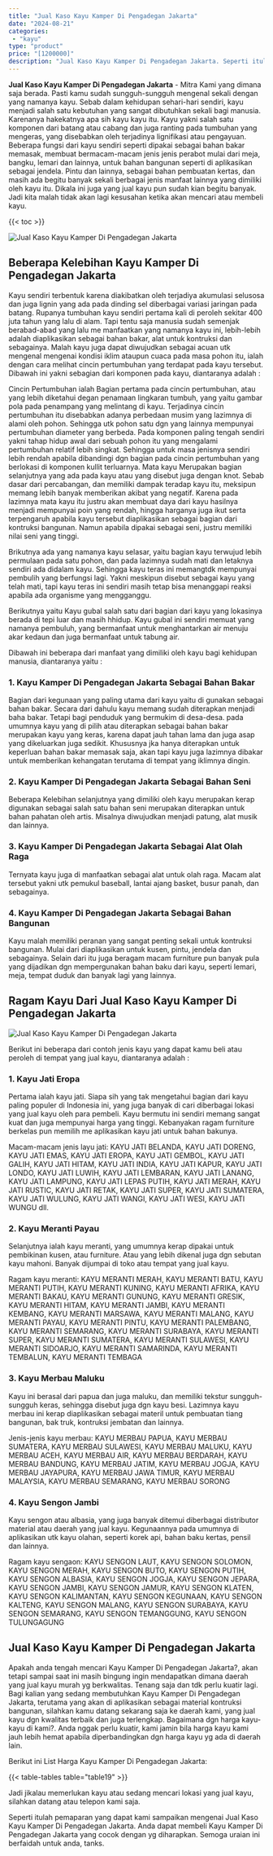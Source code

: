 ```yaml
---
title: "Jual Kaso Kayu Kamper Di Pengadegan Jakarta"
date: "2024-08-21"
categories:
 - "kayu"
type: "product"
price: "[1200000]"
description: "Jual Kaso Kayu Kamper Di Pengadegan Jakarta. Seperti itulah pemaparan yang dapat kami sampaikan mengenai Jual Kaso Kayu Kamper Di Pengadegan Jakarta. Anda da..."
---
```


**Jual Kaso Kayu Kamper Di Pengadegan Jakarta** - Mitra Kami yang dimana saja berada. Pasti kamu sudah sungguh-sungguh mengenal sekali dengan yang namanya kayu. Sebab dalam kehidupan sehari-hari sendiri, kayu menjadi salah satu kebutuhan yang sangat dibutuhkan sekali bagi manusia. Karenanya hakekatnya apa sih kayu kayu itu. Kayu yakni salah satu komponen dari batang atau cabang dan juga ranting pada tumbuhan yang mengeras, yang disebabkan oleh terjadinya lignifikasi atau pengayuan. Beberapa fungsi dari kayu sendiri seperti dipakai sebagai bahan bakar memasak, membuat bermacam-macam jenis jenis perabot mulai dari meja, bangku, lemari dan lainnya, untuk bahan bangunan seperti di aplikasikan sebagai jendela. Pintu dan lainnya, sebagai bahan pembuatan kertas, dan masih ada begitu banyak sekali berbagai jenis manfaat lainnya yang dimiliki oleh kayu itu. Dikala ini juga yang jual kayu pun sudah kian begitu banyak. Jadi kita malah tidak akan lagi kesusahan ketika akan mencari atau membeli kayu.

{{< toc >}}

![Jual Kaso Kayu Kamper Di Pengadegan Jakarta](/images/kayu/kayu17.jpg)

## Beberapa Kelebihan Kayu Kamper Di Pengadegan Jakarta

Kayu sendiri terbentuk karena diakibatkan oleh terjadiya akumulasi selusosa dan juga lignin yang ada pada dinding sel diberbagai variasi jaringan pada batang. Rupanya tumbuhan kayu sendiri pertama kali di peroleh sekitar 400 juta tahun yang lalu di alam. Tapi tentu saja manusia sudah semenjak berabad-abad yang lalu me manfaatkan yang namanya kayu ini, lebih-lebih adalah diaplikasikan sebagai bahan bakar, alat untuk kontruksi dan sebagainya. Malah kayu juga dapat diwujudkan sebagai acuan utk mengenal mengenai kondisi iklim ataupun cuaca pada masa pohon itu, ialah dengan cara melihat cincin pertumbuhan yang terdapat pada kayu tersebut. Dibawah ini yakni sebagian dari komponen pada kayu, diantaranya adalah :

Cincin Pertumbuhan ialah Bagian pertama pada cincin pertumbuhan, atau yang lebih diketahui degan penamaan lingkaran tumbuh, yang yaitu gambar pola pada penampang yang melintang di kayu. Terjadinya cincin pertumbuhan itu disebabkan adanya perbedaan musim yang lazimnya di alami oleh pohon. Sehingga utk pohon satu dgn yang lainnya mempunyai pertumbuhan diameter yang berbeda. Pada komponen paling tengah sendiri yakni tahap hidup awal dari sebuah pohon itu yang mengalami pertumbuhan relatif lebih singkat. Sehingga untuk masa jenisnya sendiri lebih rendah apabila dibandingi dgn bagian pada cincin pertumbuhan yang berlokasi di komponen kullit terluarnya. Mata kayu Merupakan bagian selanjutnya yang ada pada kayu atau yang disebut juga dengan knot. Sebab dasar dari percabangan, dan memiliki dampak teradap kayu itu, meksipun memang lebih banyak memberikan akibat yang negatif. Karena pada lazimnya mata kayu itu justru akan membuat daya dari kayu hasilnya menjadi mempunyai poin yang rendah, hingga harganya juga ikut serta terpengaruh apabila kayu tersebut diaplikasikan sebagai bagian dari kontruksi bangunan. Namun apabila dipakai sebagai seni, justru memiliki nilai seni yang tinggi.

Brikutnya ada yang namanya kayu selasar, yaitu bagian kayu terwujud lebih permulaan pada satu pohon, dan pada lazimnya sudah mati dan letaknya sendiri ada didalam kayu. Sehingga kayu teras ini memangtdk mempunyai pembulih yang berfungsi lagi. Yakni meskipun disebut sebagai kayu yang telah mati, tapi kayu teras ini sendiri masih tetap bisa menanggapi reaksi apabila ada organisme yang mengganggu.

Berikutnya yaitu Kayu gubal salah satu dari bagian dari kayu yang lokasinya berada di tepi luar dan masih hhidup. Kayu gubal ini sendiri memuat yang namanya pembuluh, yang bermanfaat untuk menghantarkan air menuju akar kedaun dan juga bermanfaat untuk tabung air.

Dibawah ini beberapa dari manfaat yang dimiliki oleh kayu bagi kehidupan manusia, diantaranya yaitu :

### 1\. Kayu Kamper Di Pengadegan Jakarta Sebagai Bahan Bakar

Bagian dari kegunaan yang paling utama dari kayu yaitu di gunakan sebagai bahan bakar. Secara dari dahulu kayu memang sudah diterapkan menjadi baha bakar. Tetapi bagi penduduk yang bermukim di desa-desa. pada umumnya kayu yang di pilih atau diterapkan sebagai bahan bakar merupakan kayu yang keras, karena dapat jauh tahan lama dan juga asap yang dikeluarkan juga sedikit. Khususnya jka hanya diterapkan untuk keperluan bahan bakar memasak saja, akan tapi kayu juga lazimnya dibakar untuk memberikan kehangatan terutama di tempat yang iklimnya dingin.

### 2\. Kayu Kamper Di Pengadegan Jakarta Sebagai Bahan Seni

Beberapa Kelebihan selanjutnya yang dimiliki oleh kayu merupakan kerap digunakan sebagai salah satu bahan seni merupakan diterapkan untuk bahan pahatan oleh artis. Misalnya diwujudkan menjadi patung, alat musik dan lainnya.

### 3\. Kayu Kamper Di Pengadegan Jakarta Sebagai Alat Olah Raga

Ternyata kayu juga di manfaatkan sebagai alat untuk olah raga. Macam alat tersebut yakni utk pemukul baseball, lantai ajang basket, busur panah, dan sebagainya.

### 4\. Kayu Kamper Di Pengadegan Jakarta Sebagai Bahan Bangunan

Kayu malah memiliki peranan yang sangat penting sekali untuk kontruksi bangunan. Mulai dari diaplikasikan untuk kusen, pintu, jendela dan sebagainya. Selain dari itu juga beragam macam furniture pun banyak pula yang dijadikan dgn mempergunakan bahan baku dari kayu, seperti lemari, meja, tempat duduk dan banyak lagi yang lainnya.

## Ragam Kayu Dari Jual Kaso Kayu Kamper Di Pengadegan Jakarta

![Jual Kaso Kayu Kamper Di Pengadegan Jakarta](/images/kayu/kayu8.jpg)

Berikut ini beberapa dari contoh jenis kayu yang dapat kamu beli atau peroleh di tempat yang jual kayu, diantaranya adalah :

### 1\. Kayu Jati Eropa

Pertama ialah kayu jati. Siapa sih yang tak mengetahui bagian dari kayu paling populer di Indonesia ini, yang juga banyak di cari diberbagai lokasi yang jual kayu oleh para pembeli. Kayu bermutu ini sendiri memang sangat kuat dan juga mempunyai harga yang tinggi. Kebanyakan ragam furniture berkelas pun memilih me aplikasikan kayu jati untuk bahan bakunya.

Macam-macam jenis layu jati: KAYU JATI BELANDA, KAYU JATI DORENG, KAYU JATI EMAS, KAYU JATI EROPA, KAYU JATI GEMBOL, KAYU JATI GALIH, KAYU JATI HITAM, KAYU JATI INDIA, KAYU JATI KAPUR, KAYU JATI LONDO, KAYU JATI LUWIH, KAYU JATI LEMBARAN, KAYU JATI LANANG, KAYU JATI LAMPUNG, KAYU JATI LEPAS PUTIH, KAYU JATI MERAH, KAYU JATI RUSTIC, KAYU JATI RETAK, KAYU JATI SUPER, KAYU JATI SUMATERA, KAYU JATI WULUNG, KAYU JATI WANGI, KAYU JATI WESI, KAYU JATI WUNGU dll.

### 2\. Kayu Meranti Payau

Selanjutnya ialah kayu meranti, yang umumnya kerap dipakai untuk pembikinan kusen, atau furniture. Atau yang lebih dikenal juga dgn sebutan kayu mahoni. Banyak dijumpai di toko atau tempat yang jual kayu.

Ragam kayu meranti: KAYU MERANTI MERAH, KAYU MERANTI BATU, KAYU MERANTI PUTIH, KAYU MERANTI KUNING, KAYU MERANTI AFRIKA, KAYU MERANTI BAKAU, KAYU MERANTI GUNUNG, KAYU MERANTI GRESIK, KAYU MERANTI HITAM, KAYU MERANTI JAMBI, KAYU MERANTI KEMBANG, KAYU MERANTI MARSAWA, KAYU MERANTI MALANG, KAYU MERANTI PAYAU, KAYU MERANTI PINTU, KAYU MERANTI PALEMBANG, KAYU MERANTI SEMARANG, KAYU MERANTI SURABAYA, KAYU MERANTI SUPER, KAYU MERANTI SUMATERA, KAYU MERANTI SULAWESI, KAYU MERANTI SIDOARJO, KAYU MERANTI SAMARINDA, KAYU MERANTI TEMBALUN, KAYU MERANTI TEMBAGA

### 3\. Kayu Merbau Maluku

Kayu ini berasal dari papua dan juga maluku, dan memiliki tekstur sungguh-sungguh keras, sehingga disebut juga dgn kayu besi. Lazimnya kayu merbau ini kerap diaplikasikan sebagai materil untuk pembuatan tiang bangunan, bak truk, kontruksi jembatan dan lainnya.

Jenis-jenis kayu merbau: KAYU MERBAU PAPUA, KAYU MERBAU SUMATERA, KAYU MERBAU SULAWESI, KAYU MERBAU MALUKU, KAYU MERBAU ACEH, KAYU MERBAU AIR, KAYU MERBAU BERDARAH, KAYU MERBAU BANDUNG, KAYU MERBAU JATIM, KAYU MERBAU JOGJA, KAYU MERBAU JAYAPURA, KAYU MERBAU JAWA TIMUR, KAYU MERBAU MALAYSIA, KAYU MERBAU SEMARANG, KAYU MERBAU SORONG

### 4\. Kayu Sengon Jambi

Kayu sengon atau albasia, yang juga banyak ditemui diberbagai distributor material atau daerah yang jual kayu. Kegunaannya pada umumnya di aplikasikan utk kayu olahan, seperti korek api, bahan baku kertas, pensil dan lainnya.

Ragam kayu sengaon: KAYU SENGON LAUT, KAYU SENGON SOLOMON, KAYU SENGON MERAH, KAYU SENGON BUTO, KAYU SENGON PUTIH, KAYU SENGON ALBASIA, KAYU SENGON JOGJA, KAYU SENGON JEPARA, KAYU SENGON JAMBI, KAYU SENGON JAMUR, KAYU SENGON KLATEN, KAYU SENGON KALIMANTAN, KAYU SENGON KEGUNAAN, KAYU SENGON KALTENG, KAYU SENGON MALANG, KAYU SENGON SURABAYA, KAYU SENGON SEMARANG, KAYU SENGON TEMANGGUNG, KAYU SENGON TULUNGAGUNG

## Jual Kaso Kayu Kamper Di Pengadegan Jakarta

Apakah anda tengah mencari Kayu Kamper Di Pengadegan Jakarta?, akan tetapi sampai saat ini masih bingung ingin mendapatkan dimana daerah yang jual kayu murah yg berkwalitas. Tenang saja dan tdk perlu kuatir lagi. Bagi kalian yang sedang membutuhkan Kayu Kamper Di Pengadegan Jakarta, terutama yang akan di aplikasikan sebagai material kontruksi bangunan, silahkan kamu datang sekarang saja ke daerah kami, yang jual kayu dgn kwalitas terbaik dan juga terlengkap. Bagaimana dgn harga kayu-kayu di kami?. Anda nggak perlu kuatir, kami jamin bila harga kayu kami jauh lebih hemat apabila diperbandingkan dgn harga kayu yg ada di daerah lain.

Berikut ini List Harga Kayu Kamper Di Pengadegan Jakarta:

{{< table-tables table="table19" >}}

Jadi jikalau memerlukan kayu atau sedang mencari lokasi yang jual kayu, silahkan datang atau telepon kami saja.

Seperti itulah pemaparan yang dapat kami sampaikan mengenai Jual Kaso Kayu Kamper Di Pengadegan Jakarta. Anda dapat membeli Kayu Kamper Di Pengadegan Jakarta yang cocok dengan yg diharapkan. Semoga uraian ini berfaidah untuk anda, tanks.
